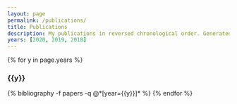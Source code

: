 ```yaml
---
layout: page
permalink: /publications/
title: Publications
description: My publications in reversed chronological order. Generated by jekyll-scholar.
years: [2020, 2019, 2018]
---
```


{% for y in page.years %}
  <h3 class="year">{{y}}</h3>
  {% bibliography -f papers -q @*[year={{y}}]* %}
{% endfor %}
